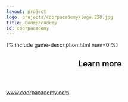 ```yaml
---
layout: project
logo: projects/coorpacademy/logo.250.jpg
title: Coorpacademy
id: coorpacademy
---
```


{% include game-description.html num=0 %}

<div class="row gutters span_12">
    <section class="col span_12 highlight center">
        <header>
            <h2>Learn more</h2>
        </header>
        <a class="button project-details"
            target="_blank"
            href="http://www.coorpacademy.com">
            www.coorpacademy.com
        </a>
    </section>
</div>
